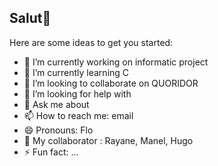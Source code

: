 ## Salut👋

<!--
**Florence-v/Florence-v** is a ✨ _special_ ✨ repository because its `README.md` (this file) appears on your GitHub profile.
-->
Here are some ideas to get you started:

- 🔭 I’m currently working on informatic project 
- 🌱 I’m currently learning C
- 👯 I’m looking to collaborate on QUORIDOR 
- 🤔 I’m looking for help with 
- 💬 Ask me about 
- 📫 How to reach me: email
- 😄 Pronouns: Flo
- 👯 My collaborator : Rayane, Manel, Hugo 
- ⚡ Fun fact: ...



